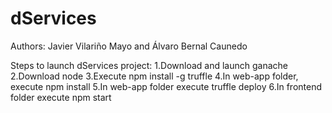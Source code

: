 # dServices
Authors: Javier Vilariño Mayo and Álvaro Bernal Caunedo

Steps to launch dServices project:
1.Download and launch ganache 
2.Download node 
3.Execute npm install -g truffle
4.In web-app folder, execute npm install
5.In web-app folder execute truffle deploy
6.In frontend folder execute npm start 
